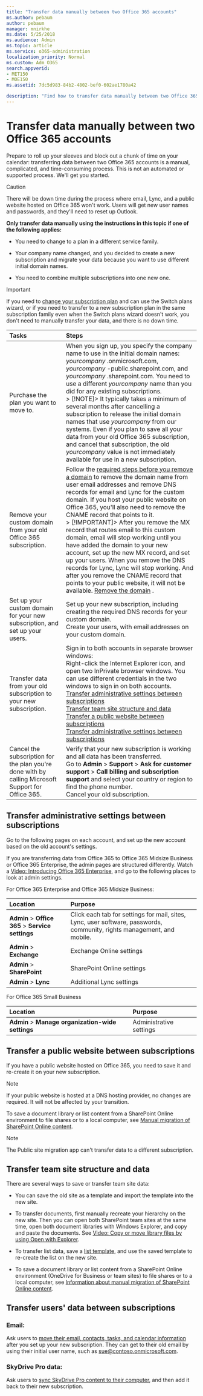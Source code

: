 ```yaml
---
title: "Transfer data manually between two Office 365 accounts"
ms.author: pebaum
author: pebaum
manager: mnirkhe
ms.date: 5/25/2018
ms.audience: Admin
ms.topic: article
ms.service: o365-administration
localization_priority: Normal
ms.custom: Adm_O365
search.appverid:
- MET150
- MOE150
ms.assetid: 7dc5d983-84b2-4802-bef0-602ae1780a42

description: "Find how to transfer data manually between two Office 365 accounts when you changed the plan or company name, or combined multiple subscriptions into one."
---
```


# Transfer data manually between two Office 365 accounts

Prepare to roll up your sleeves and block out a chunk of time on your calendar: transferring data between two Office 365 accounts is a manual, complicated, and time-consuming process. This is not an automated or supported process. We'll get you started.
  
> [!CAUTION]
>  There will be down time during the process where email, Lync, and a public website hosted on Office 365 won't work. Users will get new user names and passwords, and they'll need to reset up Outlook. 
  
 **Only transfer data manually using the instructions in this topic if one of the following applies:**
  
- You need to change to a plan in a different service family.
    
-  Your company name changed, and you decided to create a new subscription and migrate your data because you want to use different initial domain names. 
    
- You need to combine multiple subscriptions into one new one.
    
> [!IMPORTANT]
>  If you need to [change your subscription plan](../subscriptions-and-billing/switch-to-a-different-plan-0.md) and can use the Switch plans wizard, or if you need to transfer to a new subscription plan in the same subscription family even when the Switch plans wizard doesn't work, you don't need to manually transfer your data, and there is no down time. 
  
|**Tasks**|**Steps**|
|:-----|:-----|
|Purchase the plan you want to move to.  <br/> |When you sign up, you specify the company name to use in the initial domain names:  *yourcompany*  .onmicrosoft.com,  *yourcompany*  -public.sharepoint.com, and  *yourcompany*  .sharepoint.com. You need to use a different  *yourcompany*  name than you did for any existing subscriptions.  <br/> > [!NOTE]>  It typically takes a minimum of several months after cancelling a subscription to release the initial domain names that use  *yourcompany*  from our systems. Even if you plan to save all your data from your old Office 365 subscription, and cancel that subscription, the old  *yourcompany*  value is not immediately available for use in a new subscription.           |
|Remove your custom domain from your old Office 365 subscription.  <br/> | Follow the [required steps before you remove a domain](remove-a-domain.md) to remove the domain name from user email addresses and remove DNS records for email and Lync for the custom domain. If you host your public website on Office 365, you'll also need to remove the CNAME record that points to it.  <br/> > [!IMPORTANT]>  After you remove the MX record that routes email to this custom domain, email will stop working until you have added the domain to your new account, set up the new MX record, and set up your users. When you remove the DNS records for Lync, Lync will stop working. And after you remove the CNAME record that points to your public website, it will not be available.           [Remove the domain](remove-a-domain.md) .  <br/> |
|Set up your custom domain for your new subscription, and set up your users.  <br/> | Set up your new subscription, including creating the required DNS records for your custom domain.  <br/>  Create your users, with email addresses on your custom domain.  <br/> |
|Transfer data from your old subscription to your new subscription.  <br/> | Sign in to both accounts in separate browser windows:  <br/>  Right-click the Internet Explorer icon, and open two InPrivate browser windows. You can use different credentials in the two windows to sign in on both accounts.  <br/> [Transfer administrative settings between subscriptions](transfer-data-manually.md#__email) <br/> [Transfer team site structure and data](transfer-data-manually.md#__team_site) <br/> [Transfer a public website between subscriptions](transfer-data-manually.md#__public_web_site) <br/> [Transfer administrative settings between subscriptions](transfer-data-manually.md#__email) <br/> |
|Cancel the subscription for the plan you're done with by calling Microsoft Support for Office 365.  <br/> | Verify that your new subscription is working and all data has been transferred.  <br/>  Go to **Admin** \> **Support** \> **Ask for customer support** \> **Call billing and subscription support** and select your country or region to find the phone number.  <br/>  Cancel your old subscription.  <br/> |
   
## Transfer administrative settings between subscriptions
<a name="__email"> </a>

Go to the following pages on each account, and set up the new account based on the old account's settings.
  
 If you are transferring data from Office 365 to Office 365 Midsize Business or Office 365 Enterprise, the admin pages are structured differently. Watch a [Video: Introducing Office 365 Enterprise](https://support.office.com/article/11f7b4a0-1294-4e94-9238-beaae26efa9c.aspx), and go to the following places to look at admin settings.
  
For Office 365 Enterprise and Office 365 Midsize Business:
  
|**Location**|**Purpose**|
|:-----|:-----|
|**Admin** \> **Office 365** \> **Service settings** <br/> |Click each tab for settings for mail, sites, Lync, user software, passwords, community, rights management, and mobile.  <br/> |
|**Admin** \> **Exchange** <br/> | Exchange Online settings  <br/> |
|**Admin** \> **SharePoint** <br/> | SharePoint Online settings  <br/> |
|**Admin** \> **Lync** <br/> |Additional Lync settings  <br/> |
   
For Office 365 Small Business
  
|**Location**|**Purpose**|
|:-----|:-----|
|**Admin** \> **Manage organization-wide settings** <br/> |Administrative settings  <br/> |
   
## Transfer a public website between subscriptions
<a name="__public_web_site"> </a>

If you have a public website hosted on Office 365, you need to save it and re-create it on your new subscription. 
  
> [!NOTE]
>  If your public website is hosted at a DNS hosting provider, no changes are required. It will not be affected by your transition. 
  
To save a document library or list content from a SharePoint Online environment to file shares or to a local computer, see [Manual migration of SharePoint Online content](https://go.microsoft.com/fwlink/?LinkId=402910).
  
> [!NOTE]
>  The Public site migration app can't transfer data to a different subscription. 
  
## Transfer team site structure and data
<a name="__team_site"> </a>

There are several ways to save or transfer team site data:
  
- You can save the old site as a template and import the template into the new site.
    
- To transfer documents, first manually recreate your hierarchy on the new site. Then you can open both SharePoint team sites at the same time, open both document libraries with Windows Explorer, and copy and paste the documents. See [Video: Copy or move library files by using Open with Explorer](https://support.office.com/article/c27bc6f3-7b38-4c29-b947-5d00c7153384.aspx).
    
- To transfer list data, save a [list template](https://support.office.com/article/c3884ad1-bc49-44b8-b3d6-3bc6a01eb393.aspx), and use the saved template to re-create the list on the new site.
    
- To save a document library or list content from a SharePoint Online environment (OneDrive for Business or team sites) to file shares or to a local computer, see [Information about manual migration of SharePoint Online content](https://support.microsoft.com/en-us/kb/2783484).
    
## Transfer users' data between subscriptions
<a name="__team_site"> </a>

### Email:

Ask users to [move their email, contacts, tasks, and calendar information](https://support.office.com/article/0996ece3-57c6-49bc-977b-0d1892e2aacc.aspx) after you set up your new subscription. They can get to their old email by using their initial user name, such as sue@contoso.onmicrosoft.com. 
  
### SkyDrive Pro data:

Ask users to [sync SkyDrive Pro content to their computer](https://support.office.com/article/59b1de2b-519e-4d3a-8f45-51647cf291cd.aspx), and then add it back to their new subscription.
  

